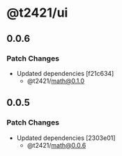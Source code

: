 # @t2421/ui

## 0.0.6

### Patch Changes

- Updated dependencies [f21c634]
  - @t2421/math@0.1.0

## 0.0.5

### Patch Changes

- Updated dependencies [2303e01]
  - @t2421/math@0.0.6
